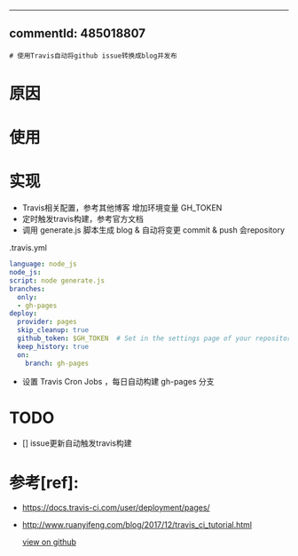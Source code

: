 ---
  commentId: 485018807
  ---
    # 使用Travis自动将github issue转换成blog并发布 
 # 原因

# 使用

# 实现
- Travis相关配置，参考其他博客
增加环境变量 GH_TOKEN
- 定时触发travis构建，参考官方文档
- 调用 generate.js 脚本生成 blog  & 自动将变更 commit & push 会repository

.travis.yml
```yaml
language: node_js
node_js:
script: node generate.js
branches:
  only:
  - gh-pages
deploy:
  provider: pages
  skip_cleanup: true
  github_token: $GH_TOKEN  # Set in the settings page of your repository, as a secure variable
  keep_history: true
  on:
    branch: gh-pages
```
- 设置 Travis Cron Jobs ，每日自动构建 gh-pages 分支

# TODO
- [] issue更新自动触发travis构建
# 参考[ref]:
- https://docs.travis-ci.com/user/deployment/pages/
- http://www.ruanyifeng.com/blog/2017/12/travis_ci_tutorial.html

    
    [view on github](https://github.com/lotosbin/lotosbin.github.io/issues/15)
    
